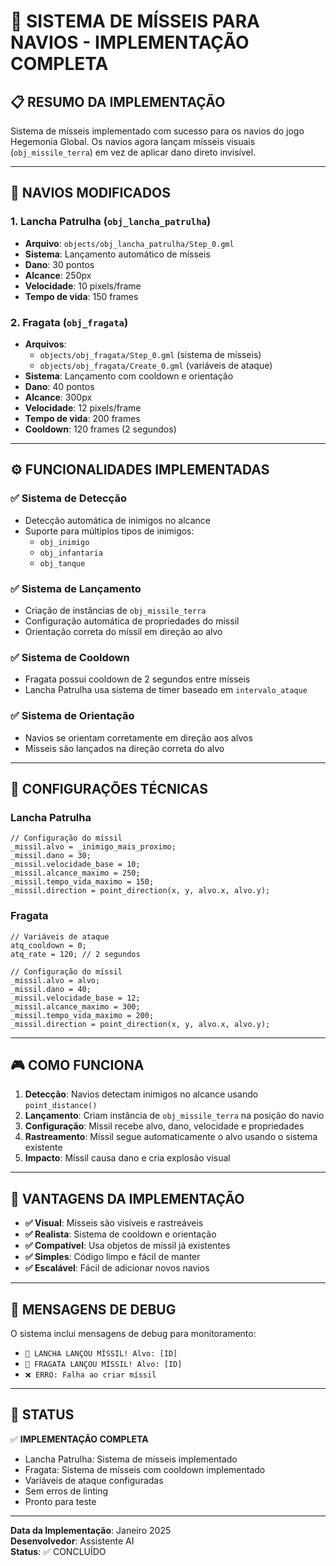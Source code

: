 # 🚀 SISTEMA DE MÍSSEIS PARA NAVIOS - IMPLEMENTAÇÃO COMPLETA

## 📋 **RESUMO DA IMPLEMENTAÇÃO**

Sistema de mísseis implementado com sucesso para os navios do jogo Hegemonia Global. Os navios agora lançam mísseis visuais (`obj_missile_terra`) em vez de aplicar dano direto invisível.

---

## 🎯 **NAVIOS MODIFICADOS**

### **1. Lancha Patrulha (`obj_lancha_patrulha`)**
- **Arquivo**: `objects/obj_lancha_patrulha/Step_0.gml`
- **Sistema**: Lançamento automático de mísseis
- **Dano**: 30 pontos
- **Alcance**: 250px
- **Velocidade**: 10 pixels/frame
- **Tempo de vida**: 150 frames

### **2. Fragata (`obj_fragata`)**
- **Arquivos**: 
  - `objects/obj_fragata/Step_0.gml` (sistema de mísseis)
  - `objects/obj_fragata/Create_0.gml` (variáveis de ataque)
- **Sistema**: Lançamento com cooldown e orientação
- **Dano**: 40 pontos
- **Alcance**: 300px
- **Velocidade**: 12 pixels/frame
- **Tempo de vida**: 200 frames
- **Cooldown**: 120 frames (2 segundos)

---

## ⚙️ **FUNCIONALIDADES IMPLEMENTADAS**

### **✅ Sistema de Detecção**
- Detecção automática de inimigos no alcance
- Suporte para múltiplos tipos de inimigos:
  - `obj_inimigo`
  - `obj_infantaria`
  - `obj_tanque`

### **✅ Sistema de Lançamento**
- Criação de instâncias de `obj_missile_terra`
- Configuração automática de propriedades do míssil
- Orientação correta do míssil em direção ao alvo

### **✅ Sistema de Cooldown**
- Fragata possui cooldown de 2 segundos entre mísseis
- Lancha Patrulha usa sistema de timer baseado em `intervalo_ataque`

### **✅ Sistema de Orientação**
- Navios se orientam corretamente em direção aos alvos
- Mísseis são lançados na direção correta do alvo

---

## 🔧 **CONFIGURAÇÕES TÉCNICAS**

### **Lancha Patrulha**
```gml
// Configuração do míssil
_missil.alvo = _inimigo_mais_proximo;
_missil.dano = 30;
_missil.velocidade_base = 10;
_missil.alcance_maximo = 250;
_missil.tempo_vida_maximo = 150;
_missil.direction = point_direction(x, y, alvo.x, alvo.y);
```

### **Fragata**
```gml
// Variáveis de ataque
atq_cooldown = 0;
atq_rate = 120; // 2 segundos

// Configuração do míssil
_missil.alvo = alvo;
_missil.dano = 40;
_missil.velocidade_base = 12;
_missil.alcance_maximo = 300;
_missil.tempo_vida_maximo = 200;
_missil.direction = point_direction(x, y, alvo.x, alvo.y);
```

---

## 🎮 **COMO FUNCIONA**

1. **Detecção**: Navios detectam inimigos no alcance usando `point_distance()`
2. **Lançamento**: Criam instância de `obj_missile_terra` na posição do navio
3. **Configuração**: Míssil recebe alvo, dano, velocidade e propriedades
4. **Rastreamento**: Míssil segue automaticamente o alvo usando o sistema existente
5. **Impacto**: Míssil causa dano e cria explosão visual

---

## 🚀 **VANTAGENS DA IMPLEMENTAÇÃO**

- **✅ Visual**: Mísseis são visíveis e rastreáveis
- **✅ Realista**: Sistema de cooldown e orientação
- **✅ Compatível**: Usa objetos de míssil já existentes
- **✅ Simples**: Código limpo e fácil de manter
- **✅ Escalável**: Fácil de adicionar novos navios

---

## 📝 **MENSAGENS DE DEBUG**

O sistema inclui mensagens de debug para monitoramento:
- `🚀 LANCHA LANÇOU MÍSSIL! Alvo: [ID]`
- `🚀 FRAGATA LANÇOU MÍSSIL! Alvo: [ID]`
- `❌ ERRO: Falha ao criar míssil`

---

## 🎯 **STATUS**

✅ **IMPLEMENTAÇÃO COMPLETA**
- Lancha Patrulha: Sistema de mísseis implementado
- Fragata: Sistema de mísseis com cooldown implementado
- Variáveis de ataque configuradas
- Sem erros de linting
- Pronto para teste

---

**Data da Implementação**: Janeiro 2025  
**Desenvolvedor**: Assistente AI  
**Status**: ✅ CONCLUÍDO
